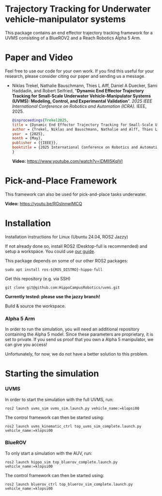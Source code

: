 # Trajectory Tracking for Underwater vehicle-manipulator systems

This package contains an end effector trajectory tracking framework for a UVMS consisting of a BlueROV2 and a Reach Robotics Alpha 5 Arm.


# Paper and Video

Feel free to use our code for your own work.
If you find this useful for your research, please consider citing our paper and sending us a message.


* Niklas Trekel, Nathalie Bauschmann, Thies L Alff, Daniel A Duecker, Sami Haddadin, and Robert Seifried, "**Dynamic End Effector Trajectory Tracking for Small-Scale Underwater Vehicle-Manipulator Systems (UVMS): Modeling, Control, and Experimental Validation**". *2025 IEEE International Conference on Robotics and Automation (ICRA)*. IEEE, 2025. 
  ```bibtex
  @inproceedings{Trekel2025,
  title = {Dynamic End Effector Trajectory Tracking for Small-Scale Underwater Vehicle-Manipulator Systems (UVMS): Modeling, Control, and Experimental Validation},  
  author = {Trekel, Niklas and Bauschmann, Nathalie and Alff, Thies L and Duecker, Daniel A and Haddadin, Sami and Seifried, Robert},  
  year  = {2025},
  month = {May},
  publisher = {{IEEE}},
  booktitle = {2025 International Conference on Robotics and Automation (ICRA)}
  }
  ```
  **Video:** https://www.youtube.com/watch?v=IDMlI5KqlVI


# Pick-and-Place Framework

This framework can also be used for pick-and-place tasks underwater.

**Video:** https://youtu.be/RGsInnwlMCQ

# Installation

Installation instructions for Linux (Ubuntu 24.04, ROS2 Jazzy)




If not already done so, install ROS2 (Desktop-full is recommended) and setup a workspace.
You could use [our guide](https://hippocampusrobotics.github.io/docs/contents/getting_started/ros_installation.html). 


This package depends on some of our other ROS2 packages:

```shell script
sudo apt install ros-${ROS_DISTRO}-hippo-full
```

Get this repository (e.g. via SSH)
```shell script
git clone git@github.com:HippoCampusRobotics/uvms.git
```

**Currently tested: please use the jazzy branch!**

Build & source the workspace.


### Alpha 5 Arm

In order to run the simulation, you will need an additional repository containing the Alpha 5 model. Since these parameters are proprietary, it is set to private. 
If you send us proof that you own a Alpha 5 manipulator, we can give you access!

Unfortunately, for now, we do not have a better solution to this problem.



# Starting the simulation


### UVMS

In order to start the simulation with the full UVMS, run:
```
ros2 launch uvms_sim uvms_sim.launch.py vehicle_name:=klopsi00
```
The control framework can then be started using:
```
ros2 launch uvms_kinematic_ctrl top_uvms_sim_complete.launch.py vehicle_name:=klopsi00
```

### BlueROV
To only start a simulation with the AUV, run:
```
ros2 launch hippo_sim top_bluerov_complete.launch.py vehicle_name:=klopsi00
```
The control framework can then be started using:
```
ros2 launch bluerov_ctrl top_bluerov_sim_complete.launch.py vehicle_name:=klopsi00
```
